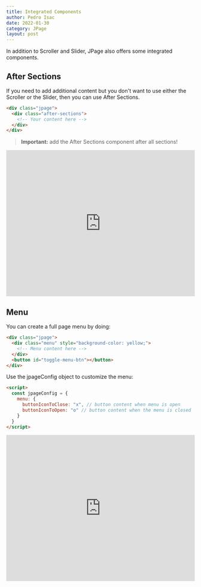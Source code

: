 ```yaml
---
title: Integrated Components
author: Pedro Isac
date: 2022-01-30
category: JPage
layout: post
---
```


In addition to Scroller and Slider, JPage also offers some integrated components.

## After Sections

If you need to add additional content but you don't want to use either the Scroller or the Slider, then you can use After Sections.

```html
<div class="jpage">
  <div class="after-sections">
    <!-- Your content here -->
  </div>
</div>
```

> **Important:** add the After Sections component after all sections!

<iframe height="390" style="width: 100%;" scrolling="no" title="JPage - After Sections" src="https://codepen.io/ss-pedroisac/embed/MWOoRpm?default-tab=result&editable=true&theme-id=dark" frameborder="no" loading="lazy" allowtransparency="true" allowfullscreen="true">
  See the Pen <a href="https://codepen.io/ss-pedroisac/pen/MWOoRpm">
  JPage - After Sections</a> by Pedro Isac (<a href="https://codepen.io/ss-pedroisac">@ss-pedroisac</a>)
  on <a href="https://codepen.io">CodePen</a>.
</iframe>

## Menu

You can create a full page menu by doing:

```html
<div class="jpage">
  <div class="menu" style="background-color: yellow;">
    <!-- Menu content here -->
  </div>
  <button id="toggle-menu-btn"></button>
</div>
```

Use the jpageConfig object to customize the menu:

```html
<script>
  const jpageConfig = {
    menu: {
      buttonIconToClose: "x", // button content when menu is open
      buttonIconToOpen: "o" // button content when the menu is closed
    }
  }
</script>
```

<iframe height="390" style="width: 100%;" scrolling="no" title="JPage - After Sections" src="https://codepen.io/ss-pedroisac/embed/ExbXJJd?default-tab=result&editable=true&theme-id=dark" frameborder="no" loading="lazy" allowtransparency="true" allowfullscreen="true">
  See the Pen <a href="https://codepen.io/ss-pedroisac/pen/ExbXJJd">
  JPage - After Sections</a> by Pedro Isac (<a href="https://codepen.io/ss-pedroisac">@ss-pedroisac</a>)
  on <a href="https://codepen.io">CodePen</a>.
</iframe>